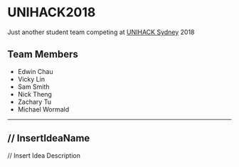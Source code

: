 # UNIHACK2018

Just another student team competing at [UNIHACK Sydney](https://unihack.net/sydney/) 2018

## Team Members
- Edwin Chau
- Vicky Lin
- Sam Smith
- Nick Theng
- Zachary Tu
- Michael Wormald

***

## // InsertIdeaName
// Insert Idea Description
